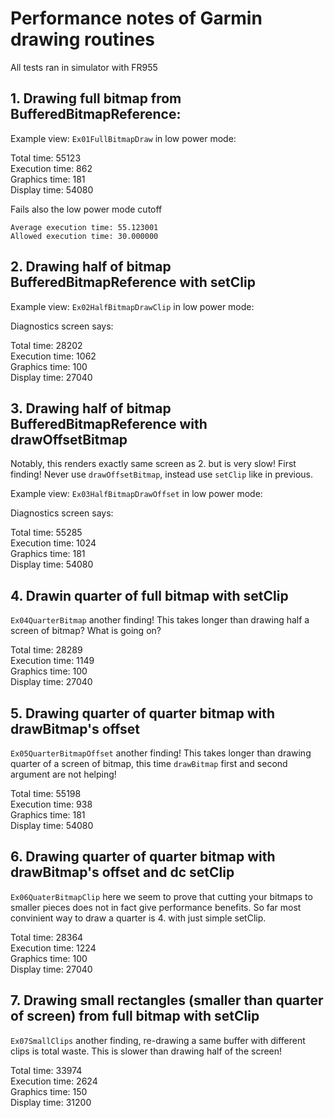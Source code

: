 # Performance notes of Garmin drawing routines

All tests ran in simulator with FR955

## 1. Drawing full bitmap from BufferedBitmapReference:

Example view: `Ex01FullBitmapDraw` in low power mode:

Total time: 55123 \
Execution time: 862 \
Graphics time: 181 \
Display time: 54080

Fails also the low power mode cutoff

```
Average execution time: 55.123001
Allowed execution time: 30.000000
```

## 2. Drawing half of bitmap BufferedBitmapReference with setClip

Example view: `Ex02HalfBitmapDrawClip` in low power mode:

Diagnostics screen says:

Total time: 28202 \
Execution time: 1062 \
Graphics time: 100 \
Display time: 27040

## 3. Drawing half of bitmap BufferedBitmapReference with drawOffsetBitmap

Notably, this renders exactly same screen as 2. but is very slow! First finding! Never use `drawOffsetBitmap`, instead use `setClip` like in previous.

Example view: `Ex03HalfBitmapDrawOffset` in low power mode:

Diagnostics screen says:

Total time: 55285 \
Execution time: 1024 \
Graphics time: 181 \
Display time: 54080

## 4. Drawin quarter of full bitmap with setClip

`Ex04QuarterBitmap` another finding! This takes longer than drawing half a screen of bitmap? What is going on?

Total time: 28289 \
Execution time: 1149 \
Graphics time: 100 \
Display time: 27040

## 5. Drawing quarter of quarter bitmap with drawBitmap's offset

`Ex05QuarterBitmapOffset` another finding! This takes longer than drawing quarter of a screen of bitmap, this time `drawBitmap` first and second argument are not helping!

Total time: 55198 \
Execution time: 938 \
Graphics time: 181 \
Display time: 54080

## 6. Drawing quarter of quarter bitmap with drawBitmap's offset and dc setClip

`Ex06QuaterBitmapClip` here we seem to prove that cutting your bitmaps to smaller pieces does not in fact give performance benefits. So far most convinient way to draw a quarter is 4. with just simple setClip.

Total time: 28364 \
Execution time: 1224 \
Graphics time: 100 \
Display time: 27040

## 7. Drawing small rectangles (smaller than quarter of screen) from full bitmap with setClip

`Ex07SmallClips` another finding, re-drawing a same buffer with different clips is total waste. This is slower than drawing half of the screen!

Total time: 33974 \
Execution time: 2624 \
Graphics time: 150 \
Display time: 31200

